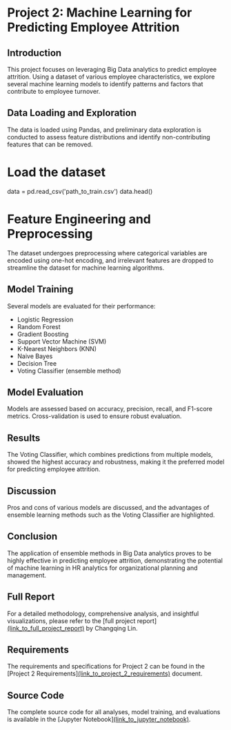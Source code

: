 # Project 2: Machine Learning for Predicting Employee Attrition

## Introduction
This project focuses on leveraging Big Data analytics to predict employee attrition. Using a dataset of various employee characteristics, we explore several machine learning models to identify patterns and factors that contribute to employee turnover.

## Data Loading and Exploration
The data is loaded using Pandas, and preliminary data exploration is conducted to assess feature distributions and identify non-contributing features that can be removed.

# Load the dataset
data = pd.read_csv('path_to_train.csv')
data.head()
# Feature Engineering and Preprocessing

The dataset undergoes preprocessing where categorical variables are encoded using one-hot encoding, and irrelevant features are dropped to streamline the dataset for machine learning algorithms.

## Model Training

Several models are evaluated for their performance:
- Logistic Regression
- Random Forest
- Gradient Boosting
- Support Vector Machine (SVM)
- K-Nearest Neighbors (KNN)
- Naive Bayes
- Decision Tree
- Voting Classifier (ensemble method)

## Model Evaluation

Models are assessed based on accuracy, precision, recall, and F1-score metrics. Cross-validation is used to ensure robust evaluation.

## Results

The Voting Classifier, which combines predictions from multiple models, showed the highest accuracy and robustness, making it the preferred model for predicting employee attrition.

## Discussion

Pros and cons of various models are discussed, and the advantages of ensemble learning methods such as the Voting Classifier are highlighted.

## Conclusion

The application of ensemble methods in Big Data analytics proves to be highly effective in predicting employee attrition, demonstrating the potential of machine learning in HR analytics for organizational planning and management.

## Full Report

For a detailed methodology, comprehensive analysis, and insightful visualizations, please refer to the [full project report][(link_to_full_project_report)](https://github.com/LCQck/Y4S1-Big-Data-Analytics/blob/95d85ae62af0950c69667ca057f8233d226c536a/Project%202%20Machine%20Learning%20for%20Predicting%20Healthcare%20Employee%20Attrition/2039153_Changqing%20Lin%20Project%202%20Report.pdf) by Changqing Lin.

## Requirements

The requirements and specifications for Project 2 can be found in the [Project 2 Requirements][(link_to_project_2_requirements)](https://github.com/LCQck/Y4S1-Big-Data-Analytics/blob/95d85ae62af0950c69667ca057f8233d226c536a/Project%202%20Machine%20Learning%20for%20Predicting%20Healthcare%20Employee%20Attrition/Project%202%20Requirements.pdf) document.

## Source Code

The complete source code for all analyses, model training, and evaluations is available in the [Jupyter Notebook][(link_to_jupyter_notebook)](https://github.com/LCQck/Y4S1-Big-Data-Analytics/blob/95d85ae62af0950c69667ca057f8233d226c536a/Project%202%20Machine%20Learning%20for%20Predicting%20Healthcare%20Employee%20Attrition/2039153_Changqing%20Lin%20Source%20Code.ipynb).
